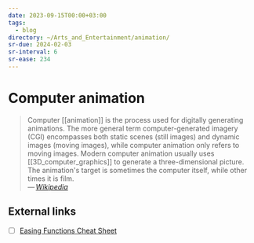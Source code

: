 ```yaml
---
date: 2023-09-15T00:00+03:00
tags:
  - blog
directory: ~/Arts_and_Entertainment/animation/
sr-due: 2024-02-03
sr-interval: 6
sr-ease: 234
---
```


# Computer animation

> Computer [[animation]] is the process used for digitally generating
> animations. The more general term computer-generated imagery (CGI) encompasses
> both static scenes (still images) and dynamic images (moving images), while
> computer animation only refers to moving images. Modern computer animation
> usually uses [[3D_computer_graphics]] to generate a three-dimensional picture.
> The animation's target is sometimes the computer itself, while other times it
> is film.\
> — <cite>[Wikipedia](https://en.wikipedia.org/wiki/Computer_animation)</cite>

## External links

- [ ] [Easing Functions Cheat Sheet](https://easings.net/)

